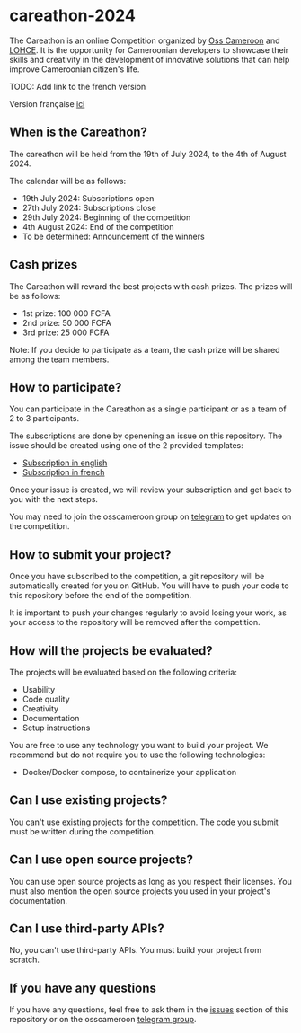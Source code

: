 # careathon-2024

The Careathon is an online Competition organized by [Oss Cameroon](https://osscameroon.com) and [LOHCE](https://www.lohce.com).
It is the opportunity for Cameroonian developers to showcase their skills and creativity in the development of innovative solutions that can help improve Cameroonian citizen's life.

TODO: Add link to the french version

Version française [ici](#careathon-2024)

## When is the Careathon?

The careathon will be held from the 19th of July 2024, to the 4th of August 2024.

The calendar will be as follows:
- 19th July 2024: Subscriptions open
- 27th July 2024: Subscriptions close
- 29th July 2024: Beginning of the competition
- 4th August 2024: End of the competition
- To be determined: Announcement of the winners

## Cash prizes

The Careathon will reward the best projects with cash prizes. The prizes will be as follows:
- 1st prize: 100 000 FCFA
- 2nd prize: 50 000 FCFA
- 3rd prize: 25 000 FCFA

Note: If you decide to participate as a team, the cash prize will be shared among the team members.

## How to participate?

You can participate in the Careathon as a single participant or as a team of 2 to 3 participants.

The subscriptions are done by openening an issue on this repository. The issue should be created using one of the 2 provided templates:

- [Subscription in english](https://github.com/osscameroon/careathon-2024/issues/new?assignees=&labels=&projects=&template=subscription.yaml&title=%5Bauto%5D+-+Subscription+to+the+careathon+2024)
- [Subscription in french](https://github.com/osscameroon/careathon-2024/issues/new?assignees=&labels=&projects=&template=subscription_fr.yaml&title=%5Bauto%5D+-+Inscription+au+careathon+2024)

Once your issue is created, we will review your subscription and get back to you with the next steps.

You may need to join the osscameroon group on [telegram](https://t.me/+UpKZh_KXTaTx7JD7) to get updates on the competition.

## How to submit your project?

Once you have subscribed to the competition, a git repository will be automatically created for you on GitHub.
You will have to push your code to this repository before the end of the competition.

It is important to push your changes regularly to avoid losing your work, as your access to the repository will be removed after the competition.

## How will the projects be evaluated?

The projects will be evaluated based on the following criteria:

- Usability
- Code quality
- Creativity
- Documentation
- Setup instructions

You are free to use any technology you want to build your project.
We recommend but do not require you to use the following technologies:

- Docker/Docker compose, to containerize your application

## Can I use existing projects?

You can't use existing projects for the competition. The code you submit must be written during the competition.

## Can I use open source projects?

You can use open source projects as long as you respect their licenses. You must also mention the open source projects you used in your project's documentation.

## Can I use third-party APIs?

No, you can't use third-party APIs. You must build your project from scratch.

## If you have any questions

If you have any questions, feel free to ask them in the [issues](https://github.com/osscameroon/careathon-2024/issues) section of this repository or on the osscameroon [telegram group](https://t.me/+UpKZh_KXTaTx7JD7).
